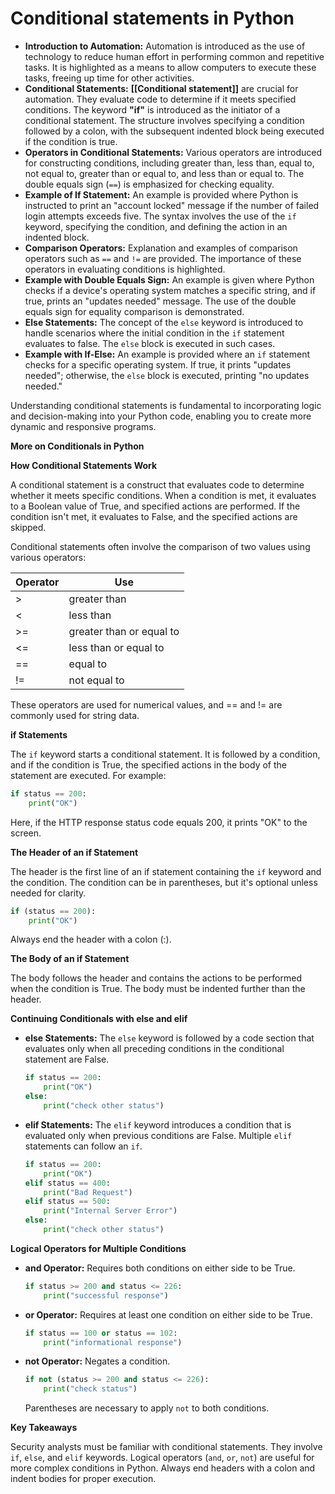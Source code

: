 # Conditional statements in Python

- **Introduction to Automation:** Automation is introduced as the use of technology to reduce human effort in performing common and repetitive tasks. It is highlighted as a means to allow computers to execute these tasks, freeing up time for other activities.
- **Conditional Statements:** **[[Conditional statement]]** are crucial for automation. They evaluate code to determine if it meets specified conditions. The keyword **"if"** is introduced as the initiator of a conditional statement. The structure involves specifying a condition followed by a colon, with the subsequent indented block being executed if the condition is true.
- **Operators in Conditional Statements:** Various operators are introduced for constructing conditions, including greater than, less than, equal to, not equal to, greater than or equal to, and less than or equal to. The double equals sign (`==`) is emphasized for checking equality.
- **Example of If Statement:** An example is provided where Python is instructed to print an "account locked" message if the number of failed login attempts exceeds five. The syntax involves the use of the `if` keyword, specifying the condition, and defining the action in an indented block.
- **Comparison Operators:** Explanation and examples of comparison operators such as `==` and `!=` are provided. The importance of these operators in evaluating conditions is highlighted.
- **Example with Double Equals Sign:** An example is given where Python checks if a device's operating system matches a specific string, and if true, prints an "updates needed" message. The use of the double equals sign for equality comparison is demonstrated.
- **Else Statements:** The concept of the `else` keyword is introduced to handle scenarios where the initial condition in the `if` statement evaluates to false. The `else` block is executed in such cases.
- **Example with If-Else:** An example is provided where an `if` statement checks for a specific operating system. If true, it prints "updates needed"; otherwise, the `else` block is executed, printing "no updates needed."

Understanding conditional statements is fundamental to incorporating logic and decision-making into your Python code, enabling you to create more dynamic and responsive programs.

**More on Conditionals in Python**

**How Conditional Statements Work**

A conditional statement is a construct that evaluates code to determine whether it meets specific conditions. When a condition is met, it evaluates to a Boolean value of True, and specified actions are performed. If the condition isn't met, it evaluates to False, and the specified actions are skipped.

Conditional statements often involve the comparison of two values using various operators:

| Operator | Use                 |
| -------- | ------------------- |
| >        | greater than        |
| <        | less than           |
| >=       | greater than or equal to |
| <=       | less than or equal to |
| ==       | equal to            |
| !=       | not equal to        |

These operators are used for numerical values, and == and != are commonly used for string data.

**if Statements**

The `if` keyword starts a conditional statement. It is followed by a condition, and if the condition is True, the specified actions in the body of the statement are executed. For example:

```python
if status == 200:
    print("OK")
```

Here, if the HTTP response status code equals 200, it prints "OK" to the screen.

**The Header of an if Statement**

The header is the first line of an if statement containing the `if` keyword and the condition. The condition can be in parentheses, but it's optional unless needed for clarity.

```python
if (status == 200):
    print("OK")
```

Always end the header with a colon (:).

**The Body of an if Statement**

The body follows the header and contains the actions to be performed when the condition is True. The body must be indented further than the header.

**Continuing Conditionals with else and elif**

- **else Statements:** The `else` keyword is followed by a code section that evaluates only when all preceding conditions in the conditional statement are False.

  ```python
  if status == 200:
      print("OK")
  else:
      print("check other status")
  ```

- **elif Statements:** The `elif` keyword introduces a condition that is evaluated only when previous conditions are False. Multiple `elif` statements can follow an `if`.

  ```python
  if status == 200:
      print("OK")
  elif status == 400:
      print("Bad Request")
  elif status == 500:
      print("Internal Server Error")
  else:
      print("check other status")
  ```

**Logical Operators for Multiple Conditions**

- **and Operator:** Requires both conditions on either side to be True.

  ```python
  if status >= 200 and status <= 226:
      print("successful response")
  ```

- **or Operator:** Requires at least one condition on either side to be True.

  ```python
  if status == 100 or status == 102:
      print("informational response")
  ```

- **not Operator:** Negates a condition.

  ```python
  if not (status >= 200 and status <= 226):
      print("check status")
  ```

  Parentheses are necessary to apply `not` to both conditions.

**Key Takeaways**

Security analysts must be familiar with conditional statements. They involve `if`, `else`, and `elif` keywords. Logical operators (`and`, `or`, `not`) are useful for more complex conditions in Python. Always end headers with a colon and indent bodies for proper execution.